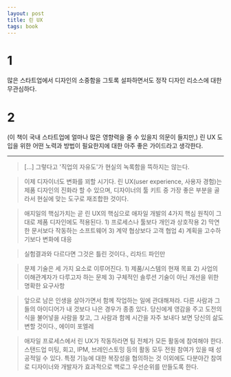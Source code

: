 ```yaml
---
layout: post
title: 린 UX
tags: book
---
```


# 1
많은 스타트업에서 디자인의 소중함을 그토록 설파하면서도 정작 디자인 리소스에 대한 무관심하다.

# 2
(이 책이 국내 스타트업에 얼마나 많은 영향력을 줄 수 있을지 의문이 들지만,) 린 UX 도입을 위한 어떤 노력과 방법이 필요한지에 대한 아주 좋은 가이드라고 생각한다.


-----

> [...] 그렇다고 '직업의 자유도'가 현실의 녹록함을 뜩하지는 않는다.

> 이제 디자이너도 변화를 꾀할 시기다. 린 UX(user experience, 사용자 경험)는 제품 디자인의 진화라 할 수 있으며, 디자이너의 툴 키트 중 가장 좋은 부분을 골라서 현실에 맞는 도구로 재조합한 것이다.

> 애지일의 핵심가치는 곧 린 UX의 핵심으로 애자일 개발의 4가지 핵심 원칙이 그대로 제품 디자인에도 적용된다. 1) 프로세스나 툴보다 개인과 상호작용 2) 막연한 문서보다 작동하는 소프트웨어 3) 계약 협상보다 고객 협업 4) 계획을 고수하기보다 변화에 대응

> 실험결과와 다르다면 그것은 틀린 것이다., 리차드 파인만

> 문제 기술은 세 가지 요소로 이루어진다. 1) 제품/시스템의 현재 목표 2) 사업의 이해관계자가 다루고자 하는 문제 3) 구체적인 솔루션 기술이 아닌 개선을 위한 명확한 요구사항

> 앞으로 남은 인생을 살아가면서 함께 작업하는 일에 관대해져라. 다른 사람과 그들의 아이디어가 내 것보다 나은 경우가 종종 있다. 당신에게 영감을 주고 도전의식을 불어넣을 사람을 찾고, 그 사람과 함께 시간을 자주 보내다 보면 당신의 삶도 변할 것이다., 에이미 포엘레

> 애자일 프로세스에서 린 UX가 작동하라면 팀 전체가 모든 활동에 참여해야 한다. 스탠드업 미팅, 회고, IPM, 브레인스토밍 등의 활동 모두 전원 참여가 있을 때 성공적일 수 있다. 특정 기능에 대한 복장성을 협의하는 것 이외에도 다분야간 참여로 디자이너와 개발자가 효과적으로 백로그 우선순위를 만들도록 한다.
